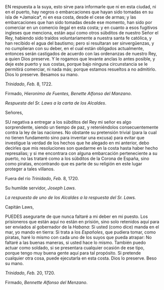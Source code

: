 <translation>
EN respuesta a la suya, esto sirve para informarle que ni en esta ciudad, ni en el puerto, hay negros o embarcaciones que hayan sido tomadas en su isla de *Jamaica*, ni en esa costa, desde el cese de armas; y las embarcaciones que han sido tomadas desde ese momento, han sido por comerciar en un comercio ilegal en esta costa; y en cuanto a esos fugitivos ingleses que menciona, están aquí como otros súbditos de nuestro Señor el Rey, habiendo sido traídos voluntariamente a nuestra santa fe católica, y han recibido el agua del bautismo; pero si resultaran ser sinvergüenzas, y no cumplieran con su deber, en el cual están obligados actualmente, entonces serán castigados de acuerdo con las ordenanzas de nuestro Rey, a quien Dios preserve. Y le rogamos que levante anclas lo antes posible, y deje este puerto y sus costas, porque bajo ninguna circunstancia se le permitirá comerciar, ni nada más; porque estamos resueltos a no admitirlo. Dios lo preserve. Besamos su mano.

*Trinidado*, *Feb.* 8, 1722.

Firmado, *Hieronimo de Fuentes, Benette Alfonso del Manzano*.

_Respuesta del Sr. _Laws_ a la carta de los Alcaldes_.

Señores,

SU negativa a entregar a los súbditos del Rey mi señor es algo sorprendente, siendo un tiempo de paz, y reteniéndolos consecuentemente contra la ley de las naciones. No obstante su pretensión trivial (para la cual no tienen fundamento sino para inventar una excusa) para evitar que investigue la verdad de los hechos que he alegado en mi anterior, debo decirles que mis resoluciones son quedarme en la costa hasta haber hecho represalias; y si me encontrara con alguna embarcación perteneciente a su puerto, no las trataré como a los súbditos de la Corona de España, sino como piratas, encontrando que es parte de su religión en este lugar proteger a tales villanos.

Fuera del río *Trinidado*, *Feb.* 8, 1720.

Su humilde servidor, *Joseph Laws*.

_La respuesta de uno de los Alcaldes a la respuesta del Sr. _Laws_._

Capitán Laws,

PUEDES asegurarte de que nunca faltaré a mi deber en mi puesto. Los prisioneros que están aquí no están en prisión, sino solo retenidos aquí para ser enviados al gobernador de la *Habana*: Si usted (como dice) manda en el mar, yo mando en tierra: Si trata a los *Españoles*, que pudiera tomar, como piratas, haré lo mismo con cada uno de los suyos que pueda atrapar: No faltaré a las buenas maneras, si usted hace lo mismo. También puedo actuar como soldado, si se presentara cualquier ocasión de ese tipo, porque tengo muy buena gente aquí para tal propósito. Si pretende cualquier otra cosa, puede ejecutarla en esta costa. Dios lo preserve. Beso su mano.

*Trinidado*, *Feb.* 20, 1720.

Firmado, *Bennette Alfonso del Menzano*.
</translation>